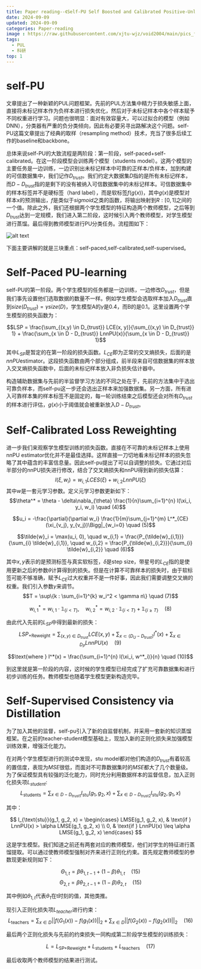 ```yaml
---
title: Paper reading--《Self-PU Self Boosted and Calibrated Positive-Unlabeled Training》
date: 2024-09-09
updated: 2024-09-09
categories: Paper-reading
image : https://raw.githubusercontent.com/xjtu-wjz/void2004/main/pics_for_post/frena.webp
tags:
  - PUL
  - 科研
top: 1
---
```

# self-PU

文章提出了一种新颖的PUL问题框架。先前的PUL方法集中精力于损失敏感上面，直接将未标记样本作为负样本进行损失优化，然后对于未标记样本中各个样本赋予不同权重进行学习。问题也很明显：面对有效容量大，可以过拟合的模型（例如DNN），分类器有严重的负分类倾向，因此有必要另寻出路解决这个问题。self-PU这篇文章提出了经典的取样（resampling method）技术，充当了很多后续工作的baseline和backbone。

总体来说self-PU的大致流程是两阶段：第一阶段，self-paced+self-calibrated。在这一阶段模型会训练两个模型（students model）。这两个模型的主要任务是一边训练，一边识别出未标记样本中可靠的正样本/负样本，加到构建的可信数据集中，我们记作$D_{trust}$。我们约定大数据集$D$指的是所有未标记样本，而$D-D_{trust}$指的是剩下的没有被纳入可信数据集中的未标记样本。可信数据集中的样本标签并不是硬标签（hard label），而是软标签$f(g(x))$，其中$g(x)$是模型对样本x的预测输出，$f$是类似于$sigmoid$之类的函数，将输出映射到$R:[0,1]$之间的一个值。除此之外，我们还根据两个学生模型的特征构造两个教师模型，之后等到$D_{trust}$达到一定规模，我们进入第二阶段，这时候引入两个教师模型，对学生模型进行蒸馏。最后得到教师模型进行PU分类任务。流程图如下：

![alt text](../../materials/image.png)


下面主要讲解的就是三块重点：self-paced,self-calibrated,self-supervised。

# Self-Paced PU-learning

self-PU的第一阶段。两个学生模型的任务都是一边训练，一边修改$D_{trust}$，但是我们事先设置他们选取数据的数量不一样。例如学生模型会选取样本加入$D_{trust}$直到$size(D_{trust})= \gamma size(D)$，学生模型A的$\gamma$是0.4，而B的是0.1。这里设置两个学生模型的损失函数为：

$$LSP = \frac{\sum_{(x,y) \in D_{trust}} LCE(x, y)}{\sum_{(x,y) \in D_{trust}} 1} + \frac{\sum_{x \in D - D_{trust}} LnnPU(x)}{\sum_{x \in D - D_{trust}} 1}$$

其中$L_{SP}$是暂定的在第一阶段的损失函数。$L_{CE}$即为正常的交叉熵损失，后面的是$nnPU$estimator。这段损失函数由两个部分组成，前半段来自可信数据集的样本放入交叉熵损失函数中，后面的未标记样本放入非负损失估计器中。

构造辅助数据集与先前的半监督学习方法的不同之处在于，先前的方法集中于选出可靠负样本，而self-pu这一步还会选出正样本来加强数据集。另一方面，所有进入可靠样本集的样本标签不是固定的，每一轮训练结束之后模型还会对所有$D_{trust}$的样本进行评估，$g(x)$小于阈值就会被重新放入$D-D_{trust}$。

# Self-Calibrated Loss Reweighting

进一步我们来观察学生模型训练的损失函数。直接在不可靠的未标记样本上使用nnPU estimator优化并不是最佳选择。这样直接一刀切地看未标记样本的损失忽略了其中蕴含的丰富信息量。因此self-pu提出了可以自调整的损失。它通过对后半部分的nnPU损失进行修改，结合了交叉熵损失和nnPU得到新的损失估算：
$$l(\xi, w_i) = w_{i,1}LCES(\xi) + w_{i,2}LnnPU(\xi)$$
其中$w$是一套元学习参数。定义元学习参数更新如下：
$$\theta^* = \theta - \delta\nabla_{\theta} \frac{1}{n}\sum_{i=1}^{n} l(\xi_i, y_i, w_i) \quad (4)$$

$$u_i = -\frac{\partial}{\partial w_i} \frac{1}{m}\sum_{j=1}^{m} L^*_{CE}(\xi_{v_j}, y_{v_j})\Bigg|_{w_i=0} \quad (5)$$

$$\tilde{w}_i = \max(u_i, 0), \quad w_{i,1} = \frac{P_{\tilde{w}_{i,1}}}{\sum_{i} \tilde{w}_{i,1}}, \quad w_{i,2} = \frac{P_{\tilde{w}_{i,2}}}{\sum_{i} \tilde{w}_{i,2}} \quad (6)$$

其中$x,y$表示的是预测标签与真实软标签，$\delta$是step size，带星号的$L_{CE}$指的是使用更新之后的参数$\theta$计算得到的损失。但是在计算不可靠样本的损失时，由于软标签可能不够准确，赋予$L_{CE}$过大权重并不是一件好事，因此我们需要调整交叉熵的权重。我们引入参数$\gamma$来调节。
$$T = \sup\{k : \sum_{i=1}^{k} w_i^2 < \gamma n\} \quad (7)$$

$$w_{i,1}^* = w_{i,1} \cdot \mathbb{1}_{\{i<T\}}, \quad w_{i,2}^* = w_{i,2} \cdot \mathbb{1}_{\{i<T\}} + \mathbb{1}_{\{i\geq T\}} \quad (8)$$

由此代入先前的$L_{SP}$中得到最新的损失：
$$LSP_{\text{+Reweight}} = \sum_{(x,y) \in D_{\text{trust}}} LCE(x, y) + \sum_{x \subset (D_U - D_{\text{trust}})} l^*(x) + \sum_{x \in D_P} LnnPU(x) \quad (9)$$

$$\text{where } l^*(x) = \frac{\sum_{i=1}^{n} l(\xi_i, w^*_i)}{n} \quad (10)$$

到这里就是第一阶段的内容，这时候的学生模型已经完成了扩充可靠数据集和进行初步训练的任务。教师模型也随着学生模型更新构造完毕。

#  Self-Supervised Consistency via Distillation
为了加入其他的监督，self-pu引入了新的自监督机制，并采用一套新的知识蒸馏框架。在之前的teacher-student模型基础上，现加入新的正则化损失来加强模型训练效果，增强泛化能力。

在对两个学生模型进行的测试中发现，stu model都对他们构造的$D_{trust}$有着较高的置信度，表现为$MSE$很低，而面对不可靠数据集时的$MSE$都大了几个数量级。为了保证模型具有较强的泛化能力，同时充分利用数据样本的监督信息，加入正则化损失项$L_{student}$:
$$L_{\text{students}} = \sum_{x \in D - D_{\text{trust1}}} l_{\text{stu}}(g_1, g_2, x) + \sum_{x \in D - D_{\text{trust2}}} l_{\text{stu}}(g_2, g_1, x)$$

其中：

$$
l_{\text{stu}}(g_1, g_2, x) = 
\begin{cases} 
LMSE(g_1, g_2, x), & \text{if } LnnPU(x) > \alpha LMSE(g_1, g_2, x) \\
0, & \text{if } LnnPU(x) \leq \alpha LMSE(g_1, g_2, x)
\end{cases}
$$

这是学生模型。我们知道之前还有两套对应的教师模型，他们对学生的特征进行蒸馏提取。可以通过使教师模型强制对齐来进行正则化约束。首先规定教师模型的参数现更新规则如下：

$$\Theta_{1,t} = \beta\theta_{1,t-1} + (1 - \beta)\theta_{1,t} \quad (15)$$
$$\Theta_{2,t} = \beta\theta_{2,t-1} + (1 - \beta)\theta_{2,t} \quad (15)$$

其中例如$\theta_{1,t}$代表$\theta_{1}$在t时刻的值，其他类推。

现引入正则化损失项$L_{teacher}$进行约束：
$$L_{\text{teachers}} = \sum_{x \in D} ||f(G_1(x)) - f(g_1(x))||_2 + \sum_{x \in D} ||f(G_2(x)) - f(g_2(x))||_2 \quad (16)$$

最后两个正则化损失与先前的约束损失一同构成第二阶段学生模型的训练损失：

$$L = L_{\text{SP+Reweight}} + L_{\text{students}} + L_{\text{teachers}} \quad (17)$$

最后收取两个教师模型的结果进行测试。




